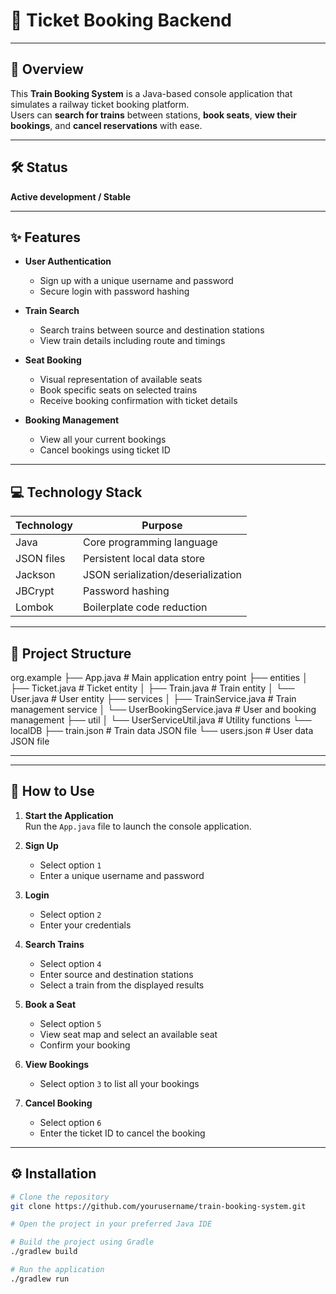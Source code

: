 # 🎫 Ticket Booking Backend

---

## 🚆 Overview

This **Train Booking System** is a Java-based console application that simulates a railway ticket booking platform.  
Users can **search for trains** between stations, **book seats**, **view their bookings**, and **cancel reservations** with ease.

---

## 🛠️ Status

**Active development / Stable**

---

## ✨ Features

- **User Authentication**  
  - Sign up with a unique username and password  
  - Secure login with password hashing  

- **Train Search**  
  - Search trains between source and destination stations  
  - View train details including route and timings  

- **Seat Booking**  
  - Visual representation of available seats  
  - Book specific seats on selected trains  
  - Receive booking confirmation with ticket details  

- **Booking Management**  
  - View all your current bookings  
  - Cancel bookings using ticket ID  

---

## 💻 Technology Stack

| Technology | Purpose                    |
|------------|----------------------------|
| Java       | Core programming language  |
| JSON files | Persistent local data store|
| Jackson    | JSON serialization/deserialization |
| JBCrypt    | Password hashing           |
| Lombok     | Boilerplate code reduction |

---

## 📁 Project Structure

org.example
├── App.java # Main application entry point
├── entities
│ ├── Ticket.java # Ticket entity
│ ├── Train.java # Train entity
│ └── User.java # User entity
├── services
│ ├── TrainService.java # Train management service
│ └── UserBookingService.java # User and booking management
├── util
│ └── UserServiceUtil.java # Utility functions
└── localDB
├── train.json # Train data JSON file
└── users.json # User data JSON file

---


---

## 🚀 How to Use

1. **Start the Application**  
   Run the `App.java` file to launch the console application.

2. **Sign Up**  
   - Select option `1`  
   - Enter a unique username and password  

3. **Login**  
   - Select option `2`  
   - Enter your credentials  

4. **Search Trains**  
   - Select option `4`  
   - Enter source and destination stations  
   - Select a train from the displayed results  

5. **Book a Seat**  
   - Select option `5`  
   - View seat map and select an available seat  
   - Confirm your booking  

6. **View Bookings**  
   - Select option `3` to list all your bookings  

7. **Cancel Booking**  
   - Select option `6`  
   - Enter the ticket ID to cancel the booking  

---

## ⚙️ Installation

```bash
# Clone the repository
git clone https://github.com/yourusername/train-booking-system.git

# Open the project in your preferred Java IDE

# Build the project using Gradle
./gradlew build

# Run the application
./gradlew run

